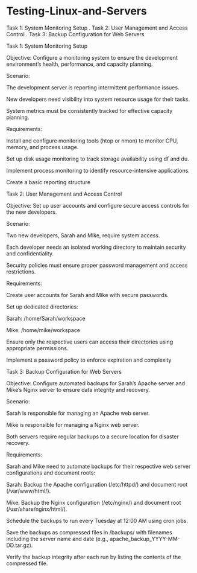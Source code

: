 # Testing-Linux-and-Servers
Task 1: System Monitoring Setup    .   Task 2: User Management and Access Control     .   Task 3: Backup Configuration for Web Servers



Task 1: System Monitoring Setup

Objective: Configure a monitoring system to ensure the development environment’s health, performance, and capacity planning.

Scenario:

The development server is reporting intermittent performance issues.

New developers need visibility into system resource usage for their tasks.

System metrics must be consistently tracked for effective capacity planning.

Requirements:

Install and configure monitoring tools (htop or nmon) to monitor CPU, memory, and process usage.

Set up disk usage monitoring to track storage availability using df and du.

Implement process monitoring to identify resource-intensive applications.

Create a basic reporting structure







Task 2: User Management and Access Control

Objective: Set up user accounts and configure secure access controls for the new developers.

Scenario:

Two new developers, Sarah and Mike, require system access.

Each developer needs an isolated working directory to maintain security and confidentiality.

Security policies must ensure proper password management and access restrictions.

Requirements:

Create user accounts for Sarah and Mike with secure passwords.

Set up dedicated directories: 

Sarah: /home/Sarah/workspace

Mike: /home/mike/workspace

Ensure only the respective users can access their directories using appropriate permissions.

Implement a password policy to enforce expiration and complexity









Task 3: Backup Configuration for Web Servers

Objective: Configure automated backups for Sarah’s Apache server and Mike’s Nginx server to ensure data integrity and recovery.

Scenario:

Sarah is responsible for managing an Apache web server.

Mike is responsible for managing a Nginx web server. 

Both servers require regular backups to a secure location for disaster recovery.

Requirements:

Sarah and Mike need to automate backups for their respective web server configurations and document roots: 

Sarah: Backup the Apache configuration (/etc/httpd/) and document root (/var/www/html/).

Mike: Backup the Nginx configuration (/etc/nginx/) and document root (/usr/share/nginx/html/).

Schedule the backups to run every Tuesday at 12:00 AM using cron jobs.

Save the backups as compressed files in /backups/ with filenames including the server name and date (e.g., apache_backup_YYYY-MM-DD.tar.gz).

Verify the backup integrity after each run by listing the contents of the compressed file.
